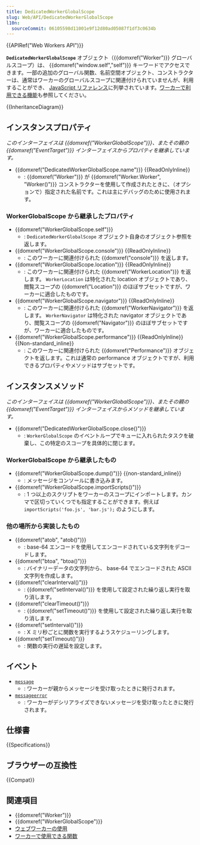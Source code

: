 ```yaml
---
title: DedicatedWorkerGlobalScope
slug: Web/API/DedicatedWorkerGlobalScope
l10n:
  sourceCommit: 06105598d11001e9f12d80ad05087f1df3c0634b
---
```


{{APIRef("Web Workers API")}}

**`DedicatedWorkerGlobalScope`** オブジェクト（{{domxref("Worker")}} グローバルスコープ）は、 {{domxref("window.self","self")}} キーワードでアクセスできます。一部の追加のグローバル関数、名前空間オブジェクト、コンストラクターは、通常はワーカーのグローバルスコープに関連付けられていませんが、利用することができ、 [JavaScript リファレンス](/ja/docs/Web/JavaScript/Reference)に列挙されています。[ワーカーで利用できる機能](/ja/docs/Web/API/Web_Workers_API/Functions_and_classes_available_to_workers)も参照してください。

{{InheritanceDiagram}}

## インスタンスプロパティ

_このインターフェイスは {{domxref("WorkerGlobalScope")}}、またその親の {{domxref("EventTarget")}} インターフェイスからプロパティを継承しています。_

- {{domxref("DedicatedWorkerGlobalScope.name")}} {{ReadOnlyInline}}
  - : {{domxref("Worker")}} が {{domxref("Worker.Worker", "Worker()")}} コンストラクターを使用して作成されたときに、（オプションで）指定された名前です。これは主にデバッグのために使用されます。

### WorkerGlobalScope から継承したプロパティ

- {{domxref("WorkerGlobalScope.self")}}
  - : `DedicatedWorkerGlobalScope` オブジェクト自身のオブジェクト参照を返します。
- {{domxref("WorkerGlobalScope.console")}} {{ReadOnlyInline}}
  - : このワーカーに関連付けられた {{domxref("console")}} を返します。
- {{domxref("WorkerGlobalScope.location")}} {{ReadOnlyInline}}
  - : このワーカーに関連付けられた {{domxref("WorkerLocation")}} を返します。 `WorkerLocation` は特化された location オブジェクトであり、閲覧スコープの {{domxref("Location")}} のほぼサブセットですが、ワーカーに適合したものです。
- {{domxref("WorkerGlobalScope.navigator")}} {{ReadOnlyInline}}
  - : このワーカーに関連付けられた {{domxref("WorkerNavigator")}} を返します。 `WorkerNavigator` は特化された navigator オブジェクトであり、閲覧スコープの {{domxref("Navigator")}} のほぼサブセットですが、ワーカーに適合したものです。
- {{domxref("WorkerGlobalScope.performance")}} {{ReadOnlyInline}} {{Non-standard_inline}}
  - : このワーカーに関連付けられた {{domxref("Performance")}} オブジェクトを返します。これは通常の performance オブジェクトですが、利用できるプロパティやメソッドはサブセットです。

## インスタンスメソッド

_このインターフェイスは {{domxref("WorkerGlobalScope")}}、またその親の {{domxref("EventTarget")}} インターフェイスからメソッドを継承しています。_

- {{domxref("DedicatedWorkerGlobalScope.close()")}}
  - : `WorkerGlobalScope` のイベントループでキューに入れられたタスクを破棄し、この特定のスコープを具体的に閉じます。

### WorkerGlobalScope から継承したもの

- {{domxref("WorkerGlobalScope.dump()")}} {{non-standard_inline}}
  - : メッセージをコンソールに書き込みます。
- {{domxref("WorkerGlobalScope.importScripts()")}}
  - : 1 つ以上のスクリプトをワーカーのスコープにインポートします。カンマで区切っていくつでも指定することができます。例えば `importScripts('foo.js', 'bar.js');` のようにします。

### 他の場所から実装したもの

- {{domxref("atob", "atob()")}}
  - : base-64 エンコードを使用してエンコードされている文字列をデコードします。
- {{domxref("btoa", "btoa()")}}
  - : バイナリーデータの文字列から、 base-64 でエンコードされた ASCII 文字列を作成します。
- {{domxref("clearInterval()")}}
  - : {{domxref("setInterval()")}} を使用して設定された繰り返し実行を取り消します。
- {{domxref("clearTimeout()")}}
  - : {{domxref("setTimeout()")}} を使用して設定された繰り返し実行を取り消します。
- {{domxref("setInterval()")}}
  - : X ミリ秒ごとに関数を実行するようスケジューリングします。
- {{domxref("setTimeout()")}}
  - : 関数の実行の遅延を設定します。

## イベント

- [`message`](/ja/docs/Web/API/DedicatedWorkerGlobalScope/message_event)
  - : ワーカーが親からメッセージを受け取ったときに発行されます。
- [`messageerror`](/ja/docs/Web/API/DedicatedWorkerGlobalScope/messageerror_event)
  - : ワーカーがデシリアライズできないメッセージを受け取ったときに発行されます。

## 仕様書

{{Specifications}}

## ブラウザーの互換性

{{Compat}}

## 関連項目

- {{domxref("Worker")}}
- {{domxref("WorkerGlobalScope")}}
- [ウェブワーカーの使用](/ja/docs/Web/API/Web_Workers_API/Using_web_workers)
- [ワーカーで使用できる関数](/ja/docs/Web/API/Web_Workers_API/Functions_and_classes_available_to_workers)
